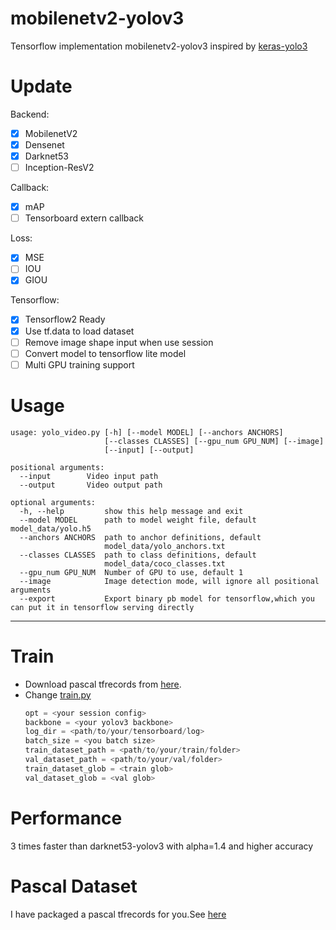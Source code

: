 # mobilenetv2-yolov3
Tensorflow implementation mobilenetv2-yolov3 inspired by [keras-yolo3](https://github.com/qqwweee/keras-yolo3.git)
# Update
Backend:
- [x] MobilenetV2
- [x] Densenet
- [x] Darknet53
- [ ] Inception-ResV2

Callback:
- [x] mAP
- [ ] Tensorboard extern callback

Loss:
- [x] MSE
- [ ] IOU
- [x] GIOU

Tensorflow:
- [x] Tensorflow2 Ready
- [x] Use tf.data to load dataset
- [ ] Remove image shape input when use session
- [ ] Convert model to tensorflow lite model
- [ ] Multi GPU training support

# Usage
```
usage: yolo_video.py [-h] [--model MODEL] [--anchors ANCHORS]
                     [--classes CLASSES] [--gpu_num GPU_NUM] [--image]
                     [--input] [--output]

positional arguments:
  --input        Video input path
  --output       Video output path

optional arguments:
  -h, --help         show this help message and exit
  --model MODEL      path to model weight file, default model_data/yolo.h5
  --anchors ANCHORS  path to anchor definitions, default
                     model_data/yolo_anchors.txt
  --classes CLASSES  path to class definitions, default
                     model_data/coco_classes.txt
  --gpu_num GPU_NUM  Number of GPU to use, default 1
  --image            Image detection mode, will ignore all positional arguments
  --export           Export binary pb model for tensorflow,which you can put it in tensorflow serving directly
```
---
# Train
* Download pascal tfrecords from [here](https://drive.google.com/drive/folders/172sH75LPeUd2yyzAnrce0LLe2UR_kFqF).
* Change [train.py](https://github.com/fsx950223/mobilenetv2-yolov3/blob/master/train.py)
    ``` python
    opt = <your session config>
    backbone = <your yolov3 backbone>
    log_dir = <path/to/your/tensorboard/log>
    batch_size = <you batch size>
    train_dataset_path = <path/to/your/train/folder>
    val_dataset_path = <path/to/your/val/folder>
    train_dataset_glob = <train glob>
    val_dataset_glob = <val glob>
    ```
    
# Performance
3 times faster than darknet53-yolov3 with alpha=1.4 and higher accuracy

# Pascal Dataset
I have packaged a pascal tfrecords for you.See [here](https://drive.google.com/drive/folders/172sH75LPeUd2yyzAnrce0LLe2UR_kFqF)